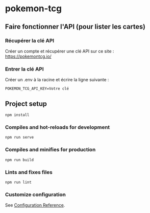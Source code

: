 # pokemon-tcg

## Faire fonctionner l'API (pour lister les cartes)

### Récupérer la clé API
Créer un compte et récupérer une clé API sur ce site : https://pokemontcg.io/

### Entrer la clé API
Créer un .env à la racine et écrire la ligne suivante :
```
POKEMON_TCG_API_KEY=Votre clé
```

## Project setup
```
npm install
```

### Compiles and hot-reloads for development
```
npm run serve
```

### Compiles and minifies for production
```
npm run build
```

### Lints and fixes files
```
npm run lint
```

### Customize configuration
See [Configuration Reference](https://cli.vuejs.org/config/).
